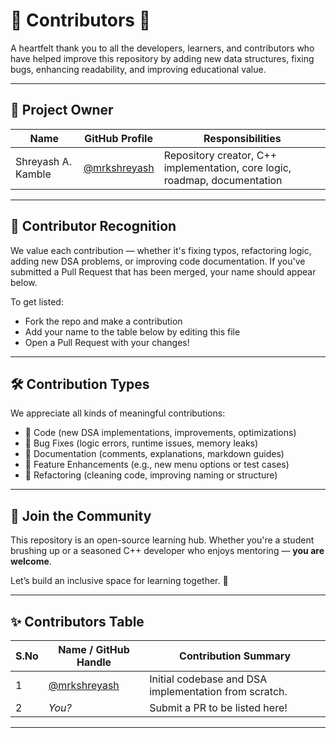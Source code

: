 # 🤝 Contributors 🤝

A heartfelt thank you to all the developers, learners, and contributors who have helped improve this repository by adding new data structures, fixing bugs, enhancing readability, and improving educational value.

---

## 👑 Project Owner

| Name               | GitHub Profile                                 | Responsibilities                                                           |
| ------------------ | ---------------------------------------------- | -------------------------------------------------------------------------- |
| Shreyash A. Kamble | [@mrkshreyash](https://github.com/mrkshreyash) | Repository creator, C++ implementation, core logic, roadmap, documentation |

---

## 🧠 Contributor Recognition

We value each contribution — whether it's fixing typos, refactoring logic, adding new DSA problems, or improving code documentation. If you've submitted a Pull Request that has been merged, your name should appear below.

To get listed:

- Fork the repo and make a contribution
- Add your name to the table below by editing this file
- Open a Pull Request with your changes!

---

## 🛠 Contribution Types

We appreciate all kinds of meaningful contributions:

- 📘 Code (new DSA implementations, improvements, optimizations)
- 🧪 Bug Fixes (logic errors, runtime issues, memory leaks)
- 📝 Documentation (comments, explanations, markdown guides)
- 🚀 Feature Enhancements (e.g., new menu options or test cases)
- 🧹 Refactoring (cleaning code, improving naming or structure)

---

## 🙌 Join the Community

This repository is an open-source learning hub. Whether you're a student brushing up or a seasoned C++ developer who enjoys mentoring — **you are welcome**.

Let’s build an inclusive space for learning together. 🌱

---

## ✨ Contributors Table

| S.No | Name / GitHub Handle                           | Contribution Summary                                        |
| ---- | ---------------------------------------------- | ----------------------------------------------------------- |
| 1    | [@mrkshreyash](https://github.com/mrkshreyash) | Initial codebase and DSA implementation from scratch. |
| 2    | _You?_                                         | Submit a PR to be listed here!                              |

---
